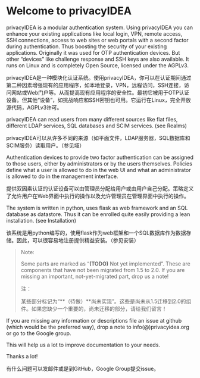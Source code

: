 # Welcome to privacyIDEA

privacyIDEA is a modular authentication system. Using privacyIDEA you can enhance your existing applications like local login, VPN, remote access, SSH connections, access to web sites or web portals with a second factor during authentication. Thus boosting the security of your existing applications. Originally it was used for OTP authentication devices. But other “devices” like challenge response  and SSH keys are also available. It runs on Linux and is completely Open Source, licensed under the AGPLv3.

privacyIDEA是一种模块化认证系统。使用privacyIDEA，你可以在认证期间通过第二种因素增强现有的应用程序，如本地登录，VPN，远程访问，SSH连接，访问网站或Web门户等。从而提高现有应用程序的安全性。最初它被用于OTP认证设备。但其他“设备”，如挑战响应和SSH密钥也可用。它运行在Linux，完全开放源代码，AGPLv3许可。

privacyIDEA can read users from many different sources like flat files, different LDAP services, SQL databases and SCIM services. (see Realms)

privacyIDEA可以从许多不同的来源（如平面文件，LDAP服务器，SQL数据库和SCIM服务）读取用户。（参见域）

Authentication devices to provide two factor authentication can be assigned to those users, either by administrators or by the users themselves. Policies define what a user is allowed to do in the web UI and what an administrator is allowed to do in the management interface.

提供双因素认证的认证设备可以由管理员分配给用户或由用户自己分配。策略定义了允许用户在Web界面中执行的操作以及允许管理员在管理界面中执行的操作。

The system is written in python, uses flask as web framework and an SQL database as datastore. Thus it can be enrolled quite easily providing a lean installation. (see Installation)

该系统是用python编写的，使用flask作为web框架和一个SQL数据库作为数据存储。因此，可以很容易地注册提供精益安装。（参见安装）

> Note:
> 
> Some parts are marked as “**(TODO)** Not yet implemented”. These are components that have not been migrated from 1.5 to 2.0. If you are missing an important, not-yet-migrated part, drop us a note!
> 
> 注：
> 
> 某些部分标记为“**（待做）**尚未实现”。这些是尚未从1.5迁移到2.0的组件。如果您缺少一个重要的，尚未迁移的部分，请给我们留言！

If you are missing any information or descriptions file an issue at github (which would be the preferred way), drop a note to info(@)privacyidea.org or go to the Google group.

This will help us a lot to improve documentation to your needs.

Thanks a lot!

有什么问题可以发邮件或是到GitHub，Google Group提交issue。